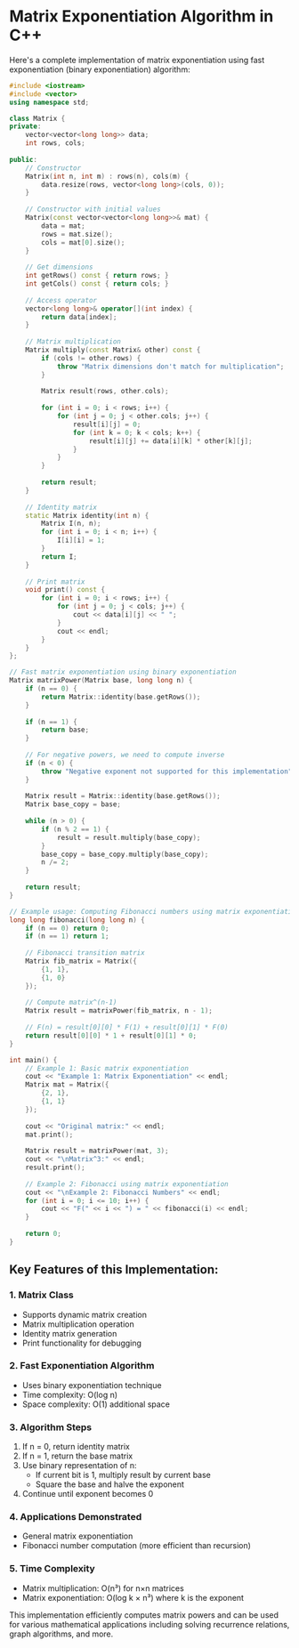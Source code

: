 # Matrix Exponentiation Algorithm in C++

Here's a complete implementation of matrix exponentiation using fast exponentiation (binary exponentiation) algorithm:

```cpp
#include <iostream>
#include <vector>
using namespace std;

class Matrix {
private:
    vector<vector<long long>> data;
    int rows, cols;
    
public:
    // Constructor
    Matrix(int n, int m) : rows(n), cols(m) {
        data.resize(rows, vector<long long>(cols, 0));
    }
    
    // Constructor with initial values
    Matrix(const vector<vector<long long>>& mat) {
        data = mat;
        rows = mat.size();
        cols = mat[0].size();
    }
    
    // Get dimensions
    int getRows() const { return rows; }
    int getCols() const { return cols; }
    
    // Access operator
    vector<long long>& operator[](int index) {
        return data[index];
    }
    
    // Matrix multiplication
    Matrix multiply(const Matrix& other) const {
        if (cols != other.rows) {
            throw "Matrix dimensions don't match for multiplication";
        }
        
        Matrix result(rows, other.cols);
        
        for (int i = 0; i < rows; i++) {
            for (int j = 0; j < other.cols; j++) {
                result[i][j] = 0;
                for (int k = 0; k < cols; k++) {
                    result[i][j] += data[i][k] * other[k][j];
                }
            }
        }
        
        return result;
    }
    
    // Identity matrix
    static Matrix identity(int n) {
        Matrix I(n, n);
        for (int i = 0; i < n; i++) {
            I[i][i] = 1;
        }
        return I;
    }
    
    // Print matrix
    void print() const {
        for (int i = 0; i < rows; i++) {
            for (int j = 0; j < cols; j++) {
                cout << data[i][j] << " ";
            }
            cout << endl;
        }
    }
};

// Fast matrix exponentiation using binary exponentiation
Matrix matrixPower(Matrix base, long long n) {
    if (n == 0) {
        return Matrix::identity(base.getRows());
    }
    
    if (n == 1) {
        return base;
    }
    
    // For negative powers, we need to compute inverse
    if (n < 0) {
        throw "Negative exponent not supported for this implementation";
    }
    
    Matrix result = Matrix::identity(base.getRows());
    Matrix base_copy = base;
    
    while (n > 0) {
        if (n % 2 == 1) {
            result = result.multiply(base_copy);
        }
        base_copy = base_copy.multiply(base_copy);
        n /= 2;
    }
    
    return result;
}

// Example usage: Computing Fibonacci numbers using matrix exponentiation
long long fibonacci(long long n) {
    if (n == 0) return 0;
    if (n == 1) return 1;
    
    // Fibonacci transition matrix
    Matrix fib_matrix = Matrix({
        {1, 1},
        {1, 0}
    });
    
    // Compute matrix^(n-1)
    Matrix result = matrixPower(fib_matrix, n - 1);
    
    // F(n) = result[0][0] * F(1) + result[0][1] * F(0)
    return result[0][0] * 1 + result[0][1] * 0;
}

int main() {
    // Example 1: Basic matrix exponentiation
    cout << "Example 1: Matrix Exponentiation" << endl;
    Matrix mat = Matrix({
        {2, 1},
        {1, 1}
    });
    
    cout << "Original matrix:" << endl;
    mat.print();
    
    Matrix result = matrixPower(mat, 3);
    cout << "\nMatrix^3:" << endl;
    result.print();
    
    // Example 2: Fibonacci using matrix exponentiation
    cout << "\nExample 2: Fibonacci Numbers" << endl;
    for (int i = 0; i <= 10; i++) {
        cout << "F(" << i << ") = " << fibonacci(i) << endl;
    }
    
    return 0;
}
```

## Key Features of this Implementation:

### 1. **Matrix Class**
- Supports dynamic matrix creation
- Matrix multiplication operation
- Identity matrix generation
- Print functionality for debugging

### 2. **Fast Exponentiation Algorithm**
- Uses binary exponentiation technique
- Time complexity: O(log n)
- Space complexity: O(1) additional space

### 3. **Algorithm Steps**
1. If n = 0, return identity matrix
2. If n = 1, return the base matrix
3. Use binary representation of n:
   - If current bit is 1, multiply result by current base
   - Square the base and halve the exponent
4. Continue until exponent becomes 0

### 4. **Applications Demonstrated**
- General matrix exponentiation
- Fibonacci number computation (more efficient than recursion)

### 5. **Time Complexity**
- Matrix multiplication: O(n³) for n×n matrices
- Matrix exponentiation: O(log k × n³) where k is the exponent

This implementation efficiently computes matrix powers and can be used for various mathematical applications including solving recurrence relations, graph algorithms, and more.

